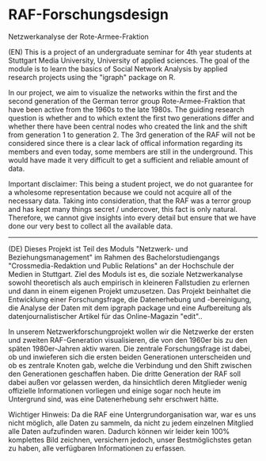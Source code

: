 # RAF-Forschungsdesign
Netzwerkanalyse der Rote-Armee-Fraktion 

(EN)
This is a project of an undergraduate seminar for 4th year students at Stuttgart Media University, University of applied sciences.
The goal of the module is to learn the basics of Social Network Analysis by applied research projects using the "igraph" package on R.

In our project, we aim to visualize the networks within the first and the second generation of the German terror group Rote-Armee-Fraktion that have been active from the 1960s to the late 1980s.
The guiding research question is whether and to which extent the first two generations differ and whether there have been central nodes who created the link and the shift from generation 1 to generation 2.
The 3rd generation of the RAF will not be considered since there is a clear lack of offical information regarding its members and even today, some members are still in the underground. 
This would have made it very difficult to get a sufficient and reliable amount of data. 

Important disclaimer:
This being a student project, we do not guarantee for a wholesome representation because we could not acquire all of the necessary data.
Taking into consideration, that the RAF was a terror group and has kept many things secret / undercover, this fact is only natural.
Therefore, we cannot give insights into every detail but ensure that we have done our very best to collect all the available data.
_______________________
(DE)
Dieses Projekt ist Teil des Moduls "Netzwerk- und Beziehungsmanagement" im Rahmen des Bachelorstudiengangs "Crossmedia-Redaktion und Public Relations" an der Hochschule der Medien in Stuttgart. 
Ziel des Moduls ist es, die soziale Netzwerkanalyse sowohl theoretisch als auch empirisch in kleineren Fallstudien zu erlernen und dann in einem eigenen Projekt umzusetzen. 
Das Projekt beinhaltet die Entwicklung einer Forschungsfrage, die Datenerhebung und -bereinigung, die Analyse der Daten mit dem ipgraph package und eine Aufbereitung als datenjournalistischer Artikel für das Online-Magazin "edit"..

In unserem Netzwerkforschungprojekt wollen wir die Netzwerke der ersten und zweiten RAF-Generation visualisieren, die von den 1960er bis zu den späten 1980er-Jahren aktiv waren.
Die zentrale Forschungsfrage ist dabei, ob und inwieferen sich die ersten beiden Generationen unterscheiden und ob es zentrale Knoten gab, welche die Verbindung und den Shift zwischen den Generationen geschaffen haben.
Die dritte Generation der RAF soll dabei außen vor gelassen werden, da hinsichtlich deren Mitglieder wenig offizielle Informationen vorliegen und einige sogar noch heute im Untergrund sind, was eine Datenerhebung sehr erschwert hätte.

Wichtiger Hinweis:
Da die RAF eine Untergrundorganisation war, war es uns nicht möglich, alle Daten zu sammeln, da nicht zu jedem einzelnen Mitglied alle Daten aufzufinden waren.
Dadurch können wir leider kein 100% komplettes Bild zeichnen, versichern jedoch, unser Bestmöglichstes getan zu haben, alle verfügbaren Informationen zu erfassen.
